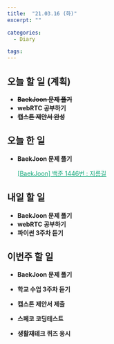 ```yaml
---
title:  "21.03.16 (화)"
excerpt: ""

categories:
  - Diary

tags:
---
```


## 오늘 할 일 (계획)

- ~~**BaekJoon 문제 풀기**~~
- **webRTC 공부하기**
- ~~**캡스톤 제안서 완성**~~


## 오늘 한 일

- **BaekJoon 문제 풀기**

  <a href="https://nam-ki-bok.github.io/baekjoon/Baek_1446/" style="color:#0FA678" target="_blank">[BaekJoon] 백준 1446번 : 지름길</a>

##  내일 할 일

- **BaekJoon 문제 풀기**
- **webRTC 공부하기**
- **파이썬 3주차 듣기**

## 이번주 할 일

- **BaekJoon 문제 풀기**

- **학교 수업 3주차 듣기**

- **캡스톤 제안서 제출**

- **스페코 코딩테스트**

- **생활재테크 퀴즈 응시**

  

<br>